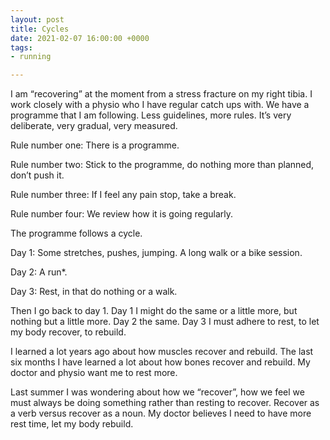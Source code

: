 ```yaml
---
layout: post
title: Cycles
date: 2021-02-07 16:00:00 +0000
tags:
- running

---
```

I am “recovering” at the moment from a stress fracture on my right tibia. I work closely with a physio who I have regular catch ups with. We have a programme that I am following. Less guidelines, more rules. It’s very deliberate, very gradual, very measured.

Rule number one: There is a programme.

Rule number two: Stick to the programme, do nothing more than planned, don’t push it.

Rule number three: If I feel any pain stop, take a break.

Rule number four: We review how it is going regularly.

The programme follows a cycle.

Day 1: Some stretches, pushes, jumping. A long walk or a bike session.

Day 2: A run*.

Day 3: Rest, in that do nothing or a walk.

Then I go back to day 1. Day 1 I might do the same or a little more, but nothing but a little more. Day 2 the same. Day 3 I must adhere to rest, to let my body recover, to rebuild.

I learned a lot years ago about how muscles recover and rebuild. The last six months I have learned a lot about how bones recover and rebuild. My doctor and physio want me to rest more.

Last summer I was wondering about how we “recover”, how we feel we must always be doing something rather than resting to recover. Recover as a verb versus recover as a noun. My doctor believes I need to have more rest time, let my body rebuild.